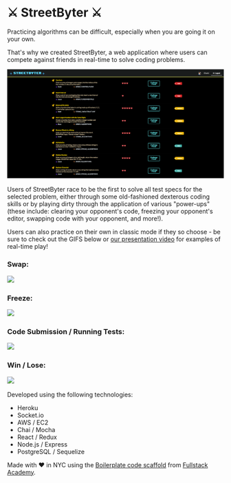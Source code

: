 # :crossed_swords: StreetByter :crossed_swords:

Practicing algorithms can be difficult, especially when you are going it on your own.

That's why we created StreetByter, a web application where users can compete against friends in real-time to solve coding problems.

![](/media/questions.png)

Users of StreetByter race to be the first to solve all test specs for the selected problem, either through some old-fashioned dexterous coding skills or by playing dirty through the application of various "power-ups" (these include: clearing your opponent's code, freezing your opponent's editor, swapping code with your opponent, and more!).
<!--- update link to reflect accurate video id when the edit is finished and video is live-->
Users can also practice on their own in classic mode if they so choose - be sure to check out the GIFS below or [our presentation video](https://www.youtube.com/channel/UCjFO5t0MLyQaidKGpGoRewg) for examples of real-time play!

### Swap:
![](/media/swap.gif)

### Freeze:
![](/media/freeze.gif)

### Code Submission / Running Tests:
![](/media/run_test.gif)

### Win / Lose:
![](/media/win_lose.gif)

Developed using the following technologies:
- Heroku
- Socket.io
- AWS / EC2
- Chai / Mocha
- React / Redux
- Node.js / Express
- PostgreSQL / Sequelize

Made with :heart: in NYC using the [Boilerplate code scaffold](https://github.com/FullstackAcademy/boilermaker) from [Fullstack Academy](https://github.com/FullstackAcademy).
